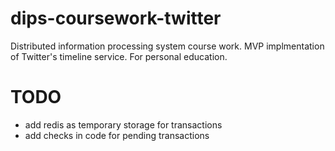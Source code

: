 # dips-coursework-twitter
Distributed information processing system course work. MVP implmentation of Twitter's timeline service. For personal education.

# TODO
* add redis as temporary storage for transactions
* add checks in code for pending transactions
